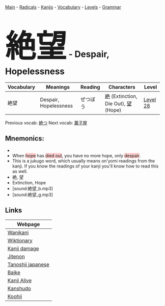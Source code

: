 <style> bigfont {font-size: 100px}</style>
[Main](../README.md) -
[Radicals](../radicals.md) -
[Kanjis](../kanjis.md) -
[Vocabulary](../vocabulary.md) -
[Levels](../levels.md) -
[Grammar](../grammar.md)
# <bigfont> 絶望</bigfont> - Despair, Hopelessness 

| Vocabulary | Meanings | Reading | Characters | Level |
| --- | --- | --- | --- | --- |
| 絶望 | Despair, Hopelessness | ぜつぼう |  [絶](../kanjis/絶.md) (Extinction, Die Out), [望](../kanjis/望.md) (Hope) | [Level 28](../levels/wk_level28.md) |

Previous vocab: [絶つ](絶つ.md) Next vocab: [菓子屋](菓子屋.md) 

## Mnemonics:

* 
* When <span style="background-color:#ffcccb"> hope</span> has <span style="background-color:#ffcccb"> died out</span>, you have no more hope, only <span style="background-color:#ffcccb"> despair</span>.
* This is a jukugo word, which usually means on'yomi readings from the kanji. If you know the readings of your kanji you'll know how to read this as well.
* 絶, 望
* Extinction, Hope
* [sound:絶望_b.mp3]
* [sound:絶望_g.mp3]


## Links 

| Webpage |
| --- |
| [Wanikani          ](https://www.wanikani.com/kanji/絶望) |
| [Wiktionary        ](https://en.wiktionary.org/wiki/絶望) |
| [Kanji damage      ](http://www.kanjidamage.com/kanji/search?utf8=✓&q=絶望) |
| [Jitenon           ](https://jitenon.com/kanji/絶望) |
| [Tanoshii japanese ](https://www.tanoshiijapanese.com/dictionary/kanji.cfm?k=絶望) |
| [Baike             ](https://baike.baidu.com/item/絶望) |
| [Kanji Alive       ](https://app.kanjialive.com/絶望) |
| [Kanshudo          ](https://www.kanshudo.com/searchmn?q=絶望) |
| [Koohii            ](https://kanji.koohii.com/study/kanji/絶望) |
